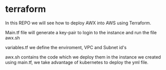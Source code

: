 # terraform

In this REPO we will see how to deploy AWX into AWS using Terraform.

Main.tf file will generate a key-pair to login to the instance and run the file awx.sh 

variables.tf we define the enviroment, VPC and Subnet id's

awx.sh contains the code which we deploy them in the instance we created using main.tf, we take advantage of kubernetes to deploy the yml file.

